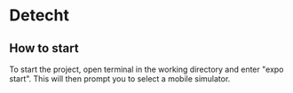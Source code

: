 # Detecht

## How to start
To start the project, open terminal in the working directory and enter "expo start". This will then prompt you to select a mobile simulator.
